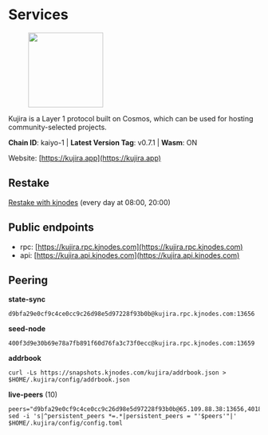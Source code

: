 # Services

<figure><img src="https://raw.githubusercontent.com/kj89/testnet_manuals/main/pingpub/logos/kujira.png" width="150" alt=""><figcaption></figcaption></figure>

Kujira is a Layer 1 protocol built on Cosmos, which can be used for  hosting community-selected projects.

**Chain ID**: kaiyo-1 | **Latest Version Tag**: v0.7.1 | **Wasm**: ON

Website: [https://kujira.app](https://kujira.app)

## Restake

[Restake with kjnodes](https://restake.app/kujira/kujiravaloper1tnuqj73jfn3724lqz34c27tuv80nv336sadqym) (every day at 08:00, 20:00)
## Public endpoints

* rpc: [https://kujira.rpc.kjnodes.com](https://kujira.rpc.kjnodes.com)
* api: [https://kujira.api.kjnodes.com](https://kujira.api.kjnodes.com)

## Peering

**state-sync**

```
d9bfa29e0cf9c4ce0cc9c26d98e5d97228f93b0b@kujira.rpc.kjnodes.com:13656
```

**seed-node**

```
400f3d9e30b69e78a7fb891f60d76fa3c73f0ecc@kujira.rpc.kjnodes.com:13659
```

**addrbook**
```
curl -Ls https://snapshots.kjnodes.com/kujira/addrbook.json > $HOME/.kujira/config/addrbook.json
```

**live-peers** (10)
```
peers="d9bfa29e0cf9c4ce0cc9c26d98e5d97228f93b0b@65.109.88.38:13656,4018be5af4189573366762fa168826b4408418db@135.125.188.17:32095,177872437b2a31ebb0fb740ba5bd32b0be99e280@5.79.74.229:31095,3d150f6a71caca5607daff69c9049c04c37da64e@51.210.223.186:30095,35629bef4cc1a0be69ebd053ff4e16de82970add@5.79.79.80:30095,698529d303400cc4dff026c6c47eb0dc6547b595@95.216.43.190:36346,98a6a264d2f2f5093d317f09e71036e62aa73906@107.181.235.66:20656,b80cf7882c8cab4894d41ccd4f5a00406d8b5f7d@146.59.52.48:30095,bed81e8d4243382da745f3e33c1a0d749bfe7ade@185.217.127.128:26656,ccffabe81f2de8a81e171f93fe1209392bf9993f@65.108.234.59:26656"
sed -i 's|^persistent_peers *=.*|persistent_peers = "'$peers'"|' $HOME/.kujira/config/config.toml
```
